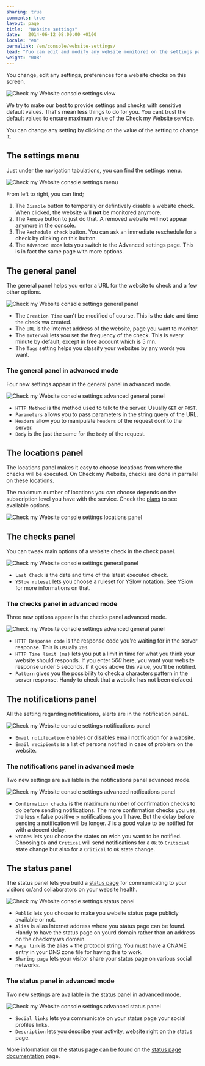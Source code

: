 ```yaml
---
sharing: true
comments: true
layout: page
title:  "Website settings"
date:   2014-06-12 08:00:00 +0100
locale: "en"
permalink: /en/console/website-settings/
lead: "Yuo can edit and modify any website monitored on the settings page, both in basic and advanced mode."
weight: "008"
---
```


You change, edit any settings, preferences for a website checks on this screen.

![Check my Website console settings view](/assets/img/fullsize/en/console/website-settings/settings.png)

We try to make our best to provide settings and checks with sensitive default values. That's mean less things to do for you. You cant trust the default values to ensure maximum value of the Check my Website service.

You can change any setting by clicking on the value of the setting to change it.

## The settings menu

Just under the navigation tabulations, you can find the settings menu.

![Check my Website console settings menu](/assets/img/fullsize/en/console/website-settings/settings-menu.png)

From left to right, you can find;

1. The `Disable` button to temporaly or defintively disable a website check. When clicked, the website will **not** be monitored anymore.
2. The `Remove` button to just do that. A removed website will **not** appear anymore in the console.
3. The `Rechedule check` button. You can ask an immediate reschedule for a check by clicking on this button.
4. The `Advanced mode` lets you switch to the Advanced settings page. This is in fact the same page with more options.

## The general panel

The general panel helps you enter a URL for the website to check and a few other options.

![Check my Website console settings general panel](/assets/img/fullsize/en/console/website-settings/general.png)

- The `Creation Time` can't be modified of course. This is the date and time the check wa created.
- The `URL` is the Internet address of the website, page you want to monitor.
- The `Interval` lets you set the frequency of the check. This is every minute by default, except in free account which is 5 mn.
- The `Tags` setting helps you classify your websites by any words you want.

### The general panel in advanced mode

Four new settings appear in the general panel in advanced mode.

![Check my Website console settings advanced general panel](/assets/img/fullsize/en/console/website-settings/advanced-general.png)

- `HTTP Method` is the method used to talk to the server. Usually `GET` or `POST`.
- `Parameters` allows you to pass parameters in the string query of the URL.
- `Headers` allow you to manipulate `headers` of the request dont to the server.
- `Body` is the just the same for the `body` of the request.

## The locations panel

The locations panel makes it easy to choose locations from where the checks will be executed. On Check my Website, checks are done in parrallel on these locations.

The maximum number of locations you can choose depends on the subscription level you have with the service. Check the [plans](/http://www.checkmy.ws/en/pricing/) to see available options.

![Check my Website console settings locations panel](/assets/img/fullsize/en/console/website-settings/locations.png)

## The checks panel

You can tweak main options of a website check in the check panel.

![Check my Website console settings general panel](/assets/img/fullsize/en/console/website-settings/checks.png)

- `Last Check` is the date and time of the latest executed check.
- `YSlow ruleset` lets you choose a ruleset for YSlow notation. See [YSlow](/en/console/website-yslow/) for more informations on that.

### The checks panel in advanced mode

Three new options appear in the checks panel advanced mode.

![Check my Website console settings advanced general panel](/assets/img/fullsize/en/console/website-settings/advanced-checks.png)

- `HTTP Response code` is the response code you're waiting for in the server response. This is usually `200`.
- `HTTP Time limit (ms)` lets you put a limit in time for what you think your website should responds. If you enter *500* here, you want your website response under 5 seconds. If it goes above this value, you'll be notified. 
- `Pattern` gives you the possibility to check a characters pattern in the server response. Handy to check that a website has not been defaced.

## The notifications panel

All the setting regarding notifications, alerts are in the notification paneL.

![Check my Website console settings notifications panel](/assets/img/fullsize/en/console/website-settings/notifications.png)

- `Email notification` enables or disables email notification for a wabsite.
- `Email recipients` is a list of persons notified in case of problem on the website.

### The notifications panel in advanced mode

Two new settings are available in the notifications panel advanced mode.

![Check my Website console settings advanced notfications panel](/assets/img/fullsize/en/console/website-settings/advanced-notifications.png)

- `Confirmation checks` is the maximum number of confirmation checks to do before sending notifications. The more confirmation checks you use, the less « false positive » notifications you'll have. But the delay before sending a notification will be longer. *3* is a good value to be notified for with a decent delay.
- `States` lets you choose the states on wich you want to be notified. Choosing `Ok` and `Critical` will send notifications for a `Ok` to `Criticial` state change but also for a `Critical` to `Ok` state change. 

## The status panel

The status panel lets you build a [status page](/en/console/website-status-page/) for communicating to your visitors or/and collaborators on your website health.

![Check my Website console settings status panel](/assets/img/fullsize/en/console/website-settings/status.png)

- `Public` lets you choose to make you website status page publicly available or not.
- `Alias` is alias Internet address where you status page can be found. Handy to have the status page on yourd domain rather than an address on the checkmy.ws domain.
- `Page link` is the alias + the protocol string. You must have a CNAME entry in your DNS zone file for having this to work.
- `Sharing page` lets your visitor share your status page on various social networks.

### The status panel in advanced mode

Two new settings are available in the status panel in advanced mode.

![Check my Website console settings advanced status panel](/assets/img/fullsize/en/console/website-settings/advanced-status.png)

- `Social links` lets you communicate on your status page your social profiles links.
- `Description` lets you describe your activity, website right on the status page.

More information on the status page can be found on the [status page documentation](/en/console/website-status-page/) page.